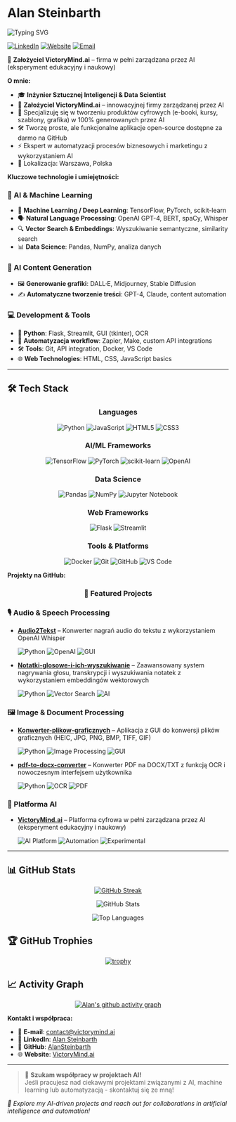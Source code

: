 # Alan Steinbarth

![Typing SVG](https://readme-typing-svg.herokuapp.com?font=Fira+Code&pause=1000&color=F75C7E&width=435&lines=AI+Engineer+%26+Data+Scientist;Founder+of+VictoryMind.ai;Python+Developer;Machine+Learning+Expert;Automation+Enthusiast)

[![LinkedIn](https://img.shields.io/badge/LinkedIn-0077B5?style=for-the-badge&logo=linkedin&logoColor=white)](https://www.linkedin.com/in/alan-steinbarth)
[![Website](https://img.shields.io/badge/website-000000?style=for-the-badge&logo=About.me&logoColor=white)](https://victorymind.ai)
[![Email](https://img.shields.io/badge/Email-D14836?style=for-the-badge&logo=gmail&logoColor=white)](mailto:contact@victorymind.ai)

🚀 **Założyciel VictoryMind.ai** – firma w pełni zarządzana przez AI (eksperyment edukacyjny i naukowy)

**O mnie:**

* 🎓 **Inżynier Sztucznej Inteligencji & Data Scientist**
* 💼 **Założyciel VictoryMind.ai** – innowacyjnej firmy zarządzanej przez AI
* 🔧 Specjalizuję się w tworzeniu produktów cyfrowych (e-booki, kursy, szablony, grafika) w 100% generowanych przez AI
* 🛠️ Tworzę proste, ale funkcjonalne aplikacje open-source dostępne za darmo na GitHub
* ⚡ Ekspert w automatyzacji procesów biznesowych i marketingu z wykorzystaniem AI
* 📍 Lokalizacja: Warszawa, Polska

**Kluczowe technologie i umiejętności:**

### 🤖 AI & Machine Learning
* 🧠 **Machine Learning / Deep Learning**: TensorFlow, PyTorch, scikit-learn
* 🗣️ **Natural Language Processing**: OpenAI GPT-4, BERT, spaCy, Whisper
* 🔍 **Vector Search & Embeddings**: Wyszukiwanie semantyczne, similarity search
* 📊 **Data Science**: Pandas, NumPy, analiza danych

### 🎨 AI Content Generation  
* 🖼️ **Generowanie grafiki**: DALL·E, Midjourney, Stable Diffusion
* ✍️ **Automatyczne tworzenie treści**: GPT-4, Claude, content automation

### 💻 Development & Tools
* 🐍 **Python**: Flask, Streamlit, GUI (tkinter), OCR
* 🔄 **Automatyzacja workflow**: Zapier, Make, custom API integrations
* 🛠️ **Tools**: Git, API integration, Docker, VS Code
* 🌐 **Web Technologies**: HTML, CSS, JavaScript basics

---

## 🛠️ Tech Stack

<div align="center">

### Languages
![Python](https://img.shields.io/badge/python-3670A0?style=for-the-badge&logo=python&logoColor=ffdd54)
![JavaScript](https://img.shields.io/badge/javascript-%23323330.svg?style=for-the-badge&logo=javascript&logoColor=%23F7DF1E)
![HTML5](https://img.shields.io/badge/html5-%23E34F26.svg?style=for-the-badge&logo=html5&logoColor=white)
![CSS3](https://img.shields.io/badge/css3-%231572B6.svg?style=for-the-badge&logo=css3&logoColor=white)

### AI/ML Frameworks
![TensorFlow](https://img.shields.io/badge/TensorFlow-%23FF6F00.svg?style=for-the-badge&logo=TensorFlow&logoColor=white)
![PyTorch](https://img.shields.io/badge/PyTorch-%23EE4C2C.svg?style=for-the-badge&logo=PyTorch&logoColor=white)
![scikit-learn](https://img.shields.io/badge/scikit--learn-%23F7931E.svg?style=for-the-badge&logo=scikit-learn&logoColor=white)
![OpenAI](https://img.shields.io/badge/OpenAI-412991.svg?style=for-the-badge&logo=OpenAI&logoColor=white)

### Data Science
![Pandas](https://img.shields.io/badge/pandas-%23150458.svg?style=for-the-badge&logo=pandas&logoColor=white)
![NumPy](https://img.shields.io/badge/numpy-%23013243.svg?style=for-the-badge&logo=numpy&logoColor=white)
![Jupyter Notebook](https://img.shields.io/badge/jupyter-%23FA0F00.svg?style=for-the-badge&logo=jupyter&logoColor=white)

### Web Frameworks
![Flask](https://img.shields.io/badge/flask-%23000.svg?style=for-the-badge&logo=flask&logoColor=white)
![Streamlit](https://img.shields.io/badge/Streamlit-FF4B4B?style=for-the-badge&logo=Streamlit&logoColor=white)

### Tools & Platforms
![Docker](https://img.shields.io/badge/docker-%230db7ed.svg?style=for-the-badge&logo=docker&logoColor=white)
![Git](https://img.shields.io/badge/git-%23F05033.svg?style=for-the-badge&logo=git&logoColor=white)
![GitHub](https://img.shields.io/badge/github-%23121011.svg?style=for-the-badge&logo=github&logoColor=white)
![VS Code](https://img.shields.io/badge/Visual%20Studio%20Code-0078d4.svg?style=for-the-badge&logo=visual-studio-code&logoColor=white)

</div>

**Projekty na GitHub:**

<div align="center">

### 🚀 Featured Projects

</div>

### 🎙️ Audio & Speech Processing
* **[Audio2Tekst](https://github.com/AlanSteinbarth/Audio2Tekst)** – Konwerter nagrań audio do tekstu z wykorzystaniem OpenAI Whisper
  
  ![Python](https://img.shields.io/badge/Python-3.8+-blue) ![OpenAI](https://img.shields.io/badge/OpenAI-Whisper-green) ![GUI](https://img.shields.io/badge/GUI-tkinter-orange)
  
* **[Notatki-glosowe-i-ich-wyszukiwanie](https://github.com/AlanSteinbarth/Notatki-glosowe-i-ich-wyszukiwanie)** – Zaawansowany system nagrywania głosu, transkrypcji i wyszukiwania notatek z wykorzystaniem embeddingów wektorowych

  ![Python](https://img.shields.io/badge/Python-3.8+-blue) ![Vector Search](https://img.shields.io/badge/Vector-Search-purple) ![AI](https://img.shields.io/badge/AI-Embeddings-red)

### 🖼️ Image & Document Processing  
* **[Konwerter-plikow-graficznych](https://github.com/AlanSteinbarth/Konwerter-plikow-graficznych)** – Aplikacja z GUI do konwersji plików graficznych (HEIC, JPG, PNG, BMP, TIFF, GIF)

  ![Python](https://img.shields.io/badge/Python-3.8+-blue) ![Image Processing](https://img.shields.io/badge/Image-Processing-yellow) ![GUI](https://img.shields.io/badge/GUI-tkinter-orange)
  
* **[pdf-to-docx-converter](https://github.com/AlanSteinbarth/pdf-to-docx-converter)** – Konwerter PDF na DOCX/TXT z funkcją OCR i nowoczesnym interfejsem użytkownika

  ![Python](https://img.shields.io/badge/Python-3.8+-blue) ![OCR](https://img.shields.io/badge/OCR-Tesseract-green) ![PDF](https://img.shields.io/badge/PDF-Processing-red)

### 🚀 Platforma AI
* **[VictoryMind.ai](https://victorymind.ai)** – Platforma cyfrowa w pełni zarządzana przez AI (eksperyment edukacyjny i naukowy)

  ![AI Platform](https://img.shields.io/badge/AI-Platform-purple) ![Automation](https://img.shields.io/badge/Automation-100%25-green) ![Experimental](https://img.shields.io/badge/Status-Experimental-orange)

---

## 📊 GitHub Stats

<div align="center">
  
[![GitHub Streak](https://github-readme-streak-stats.vercel.app/?user=AlanSteinbarth&theme=radical)](https://git.io/streak-stats)

![GitHub Stats](https://github-readme-stats.vercel.app/api?username=AlanSteinbarth&show_icons=true&theme=radical&count_private=true&include_all_commits=true)

![Top Languages](https://github-readme-stats.vercel.app/api/top-langs/?username=AlanSteinbarth&layout=compact&theme=radical&langs_count=8)

</div>

## 🏆 GitHub Trophies
<div align="center">

[![trophy](https://github-profile-trophy.vercel.app/?username=AlanSteinbarth&theme=radical&column=3&margin-w=15&margin-h=15)](https://github.com/ryo-ma/github-profile-trophy)

</div>

## 📈 Activity Graph
<div align="center">

[![Alan's github activity graph](https://github-readme-activity-graph.vercel.app/graph?username=AlanSteinbarth&theme=radical)](https://github.com/ashutosh00710/github-readme-activity-graph)

</div>

**Kontakt i współpraca:**

* 📧 **E-mail**: [contact@victorymind.ai](mailto:contact@victorymind.ai)
* 💼 **LinkedIn**: [Alan Steinbarth](https://www.linkedin.com/in/alan-steinbarth)
* 🐙 **GitHub**: [AlanSteinbarth](https://github.com/AlanSteinbarth)
* 🌐 **Website**: [VictoryMind.ai](https://victorymind.ai)

---

> 🤝 **Szukam współpracy w projektach AI!**  
> Jeśli pracujesz nad ciekawymi projektami związanymi z AI, machine learning lub automatyzacją - skontaktuj się ze mną!

*🚀 Explore my AI-driven projects and reach out for collaborations in artificial intelligence and automation!*
